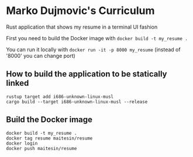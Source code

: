 # Marko Dujmovic's Curriculum

Rust application that shows my resume in a terminal UI fashion

First you need to build the Docker image with `docker build -t my_resume .`

You can run it locally with `docker run -it -p 8000 my_resume` (instead of '8000' you can change port)


## How to build the application to be statically linked

```
rustup target add i686-unknown-linux-musl
cargo build --target i686-unknown-linux-musl --release
```

## Build the Docker image

```
docker build -t my_resume .
docker tag resume maitesin/resume
docker login
docker push maitesin/resume
```

